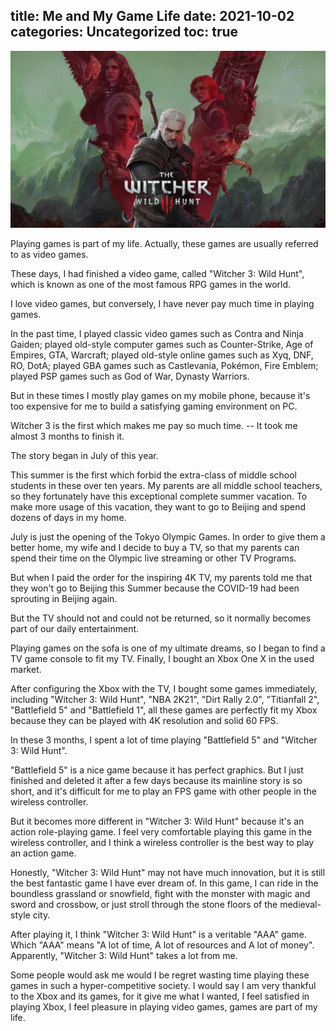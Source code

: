 title: Me and My Game Life
date: 2021-10-02
categories: Uncategorized
toc: true
---

![Witcher](/uploads/persister-me-and-my-game-life-Witcher-2020-05-19_5ec3eb24973b8_vedmak-3-dikaia-okhota-geralt-tsiri-triss-iennifer-ciri-gera-1056x594.jpg)

Playing games is part of my life. Actually, these games are usually referred to as video games.

These days, I had finished a video game, called "Witcher 3: Wild Hunt", which is known as one of the most famous RPG games in the world.

I love video games, but conversely, I have never pay much time in playing games. 

In the past time, I played classic video games such as Contra and Ninja Gaiden; played old-style computer games such as Counter-Strike, Age of Empires, GTA, Warcraft; played old-style online games such as Xyq, DNF, RO, DotA; played GBA games such as Castlevania, Pokémon, Fire Emblem; played PSP games such as God of War, Dynasty Warriors.

But in these times I mostly play games on my mobile phone, because it's too expensive for me to build a satisfying gaming environment on PC.

Witcher 3 is the first which makes me pay so much time. -- It took me almost 3 months to finish it.

The story began in July of this year.

This summer is the first which forbid the extra-class of middle school students in these over ten years. My parents are all middle school teachers, so they fortunately have this exceptional complete summer vacation. To make more usage of this vacation, they want to go to Beijing and spend dozens of days in my home.

July is just the opening of the Tokyo Olympic Games. In order to give them a better home, my wife and I decide to buy a TV, so that my parents can spend their time on the Olympic live streaming or other TV Programs.

But when I paid the order for the inspiring 4K TV, my parents told me that they won't go to Beijing this Summer because the COVID-19 had been sprouting in Beijing again.

But the TV should not and could not be returned, so it normally becomes part of our daily entertainment.

Playing games on the sofa is one of my ultimate dreams, so I began to find a TV game console to fit my TV. Finally, I bought an Xbox One X in the used market.

After configuring the Xbox with the TV,  I bought some games immediately, including "Witcher 3: Wild Hunt", "NBA 2K21", "Dirt Rally 2.0", "Titianfall 2", "Battlefield 5" and "Battlefield 1", all these games are perfectly fit my Xbox because they can be played with 4K resolution and solid 60 FPS.

In these 3 months, I spent a lot of time playing "Battlefield 5" and "Witcher 3: Wild Hunt".

"Battlefield 5" is a nice game because it has perfect graphics. But I just finished and deleted it after a few days because its mainline story is so short, and it's difficult for me to play an FPS game with other people in the wireless controller.

But it becomes more different in "Witcher 3: Wild Hunt" because it's an action role-playing game. I feel very comfortable playing this game in the wireless controller, and I think a wireless controller is the best way to play an action game.

Honestly, "Witcher 3: Wild Hunt" may not have much innovation, but it is still the best fantastic game I have ever dream of. In this game, I can ride in the boundless grassland or snowfield, fight with the monster with magic and sword and crossbow, or just stroll through the stone floors of the medieval-style city.

After playing it, I think "Witcher 3: Wild Hunt" is a veritable "AAA" game. Which "AAA" means "A lot of time, A lot of resources and A lot of money". Apparently, "Witcher 3: Wild Hunt" takes a lot from me.

Some people would ask me would I be regret wasting time playing these games in such a hyper-competitive society. I would say I am very thankful to the Xbox and its games, for it give me what I wanted, I feel satisfied in playing Xbox, I feel pleasure in playing video games, games are part of my life.